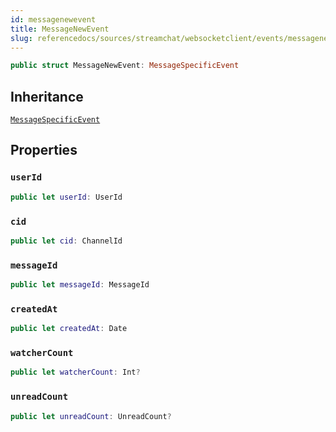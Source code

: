 ```yaml
---
id: messagenewevent 
title: MessageNewEvent
slug: referencedocs/sources/streamchat/websocketclient/events/messagenewevent
---
```


``` swift
public struct MessageNewEvent: MessageSpecificEvent 
```

## Inheritance

[`MessageSpecificEvent`](MessageSpecificEvent)

## Properties

### `userId`

``` swift
public let userId: UserId
```

### `cid`

``` swift
public let cid: ChannelId
```

### `messageId`

``` swift
public let messageId: MessageId
```

### `createdAt`

``` swift
public let createdAt: Date
```

### `watcherCount`

``` swift
public let watcherCount: Int?
```

### `unreadCount`

``` swift
public let unreadCount: UnreadCount?
```

